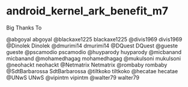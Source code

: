 # android_kernel_ark_benefit_m7

Big Thanks To

@abgoyal abgoyal 
@blackaxe1225 blackaxe1225 
@divis1969 divis1969
@Dinolek Dinolek
@dmurimi14 dmurimi14 
@DQuest DQuest 
@gueste gueste 
@pscamodio pscamodio 
@huyparody huyparody 
@micbanand micbanand 
@mohamedhagag mohamedhagag 
@mukulsoni mukulsoni
@neohackt neohackt 
@Netmatrix Netmatrix 
@rombaby rombaby 
@SdtBarbarossa SdtBarbarossa 
@tiltkoko tiltkoko 
@hecatae hecatae 
@UNwS UNwS 
@vipintm vipintm 
@walter79 walter79 


